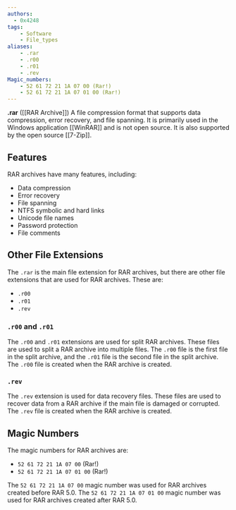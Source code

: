 ```yaml
---
authors:
  - 0x4248
tags:
    - Software
    - File_types
aliases:
    - .rar
    - .r00
    - .r01
    - .rev
Magic_numbers:
    - 52 61 72 21 1A 07 00 (Rar!)
    - 52 61 72 21 1A 07 01 00 (Rar!)
---
```

**.rar** ([[RAR Archive]]) A file compression format that supports data compression, error recovery, and file spanning. It is primarily used in the Windows application [[WinRAR]] and is not open source. It is also supported by the open source [[7-Zip]].

## Features
RAR archives have many features, including:
- Data compression
- Error recovery
- File spanning
- NTFS symbolic and hard links
- Unicode file names
- Password protection
- File comments

## Other File Extensions
The `.rar` is the main file extension for RAR archives, but there are other file extensions that are used for RAR archives. These are:
- `.r00`
- `.r01`
- `.rev`

### `.r00` and `.r01`
The `.r00` and `.r01` extensions are used for split RAR archives. These files are used to split a RAR archive into multiple files. The `.r00` file is the first file in the split archive, and the `.r01` file is the second file in the split archive. The `.r00` file is created when the RAR archive is created.

### `.rev`
The `.rev` extension is used for data recovery files. These files are used to recover data from a RAR archive if the main file is damaged or corrupted. The `.rev` file is created when the RAR archive is created.


## Magic Numbers
The magic numbers for RAR archives are:
- `52 61 72 21 1A 07 00` (Rar!)
- `52 61 72 21 1A 07 01 00` (Rar!)

The `52 61 72 21 1A 07 00` magic number was used for RAR archives created before RAR 5.0. The `52 61 72 21 1A 07 01 00` magic number was used for RAR archives created after RAR 5.0.

